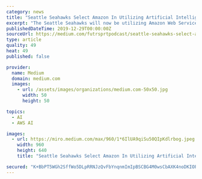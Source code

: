 ```yaml
---
category: news
title: "Seattle Seahawks Select Amazon In Utilizing Artificial Intelligence To Help Make Smarter Decisions On The Field"
excerpt: "The Seattle Seahawks will now be utilizing Amazon Web Services in bringing artificial intelligence and machine learning to their game preparation in hopes to make more efficient on the field decisions “As our official cloud provider, AWS will enable the ..."
publishedDateTime: 2019-12-29T00:00:00Z
sourceUrl: https://medium.com/futrsprtpodcast/seattle-seahawks-select-amazon-in-utilizing-artificial-intelligence-to-help-make-smarter-decisions-122ec0ac99f4
type: article
quality: 49
heat: 49
published: false

provider:
  name: Medium
  domain: medium.com
  images:
    - url: /assets/images/organizations/medium.com-50x50.jpg
      width: 50
      height: 50

topics:
  - AI
  - AWS AI

images:
  - url: https://miro.medium.com/max/960/1*6IlUA9qiSu50QIpKdlrbog.jpeg
    width: 960
    height: 640
    title: "Seattle Seahawks Select Amazon In Utilizing Artificial Intelligence To Help Make Smarter Decisions On The Field"

secured: "K+BbPT5WGh2SffWo5DLpRRNJzQvFbYnqnmImIpBSCBG4M0wsCbAXK4noDKIOPdQjUU4Hvkhr6CInaUXkmhuj/Nc94fAsQxe8LyP7Lw5ObTiyyBJyv6y2tuEtvx30vTHjAbWDjejN34xRuz+ybqF3Cqfjy3rNI6VGPtV1jw9grpbUbQdzCVyOmxnU+1s06O/2PUZqI30ctSExXVUcVwtYT8BfQyySB1wxljb3exX7joyFvgizdUFx1sVqQHrH0vGDoi4O3gcUFSNoYDzX7hPaVMXTwmvMjy75BXldzgubqjw=;GR9ASL5JdaI8SUQ5P2CeMw=="
---
```


